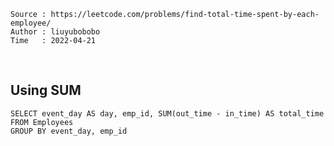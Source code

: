 ```
Source : https://leetcode.com/problems/find-total-time-spent-by-each-employee/
Author : liuyubobobo
Time   : 2022-04-21
```

<br/>

## Using SUM

```MySQL
SELECT event_day AS day, emp_id, SUM(out_time - in_time) AS total_time
FROM Employees
GROUP BY event_day, emp_id
```

